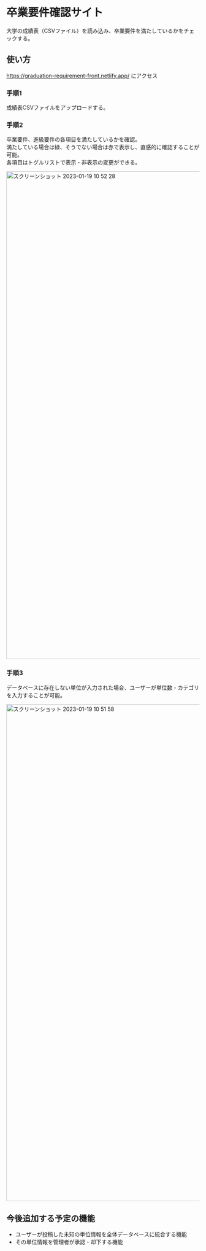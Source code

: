 # 卒業要件確認サイト

大学の成績表（CSVファイル）を読み込み、卒業要件を満たしているかをチェックする。

## 使い方
https://graduation-requirement-front.netlify.app/
にアクセス

### 手順1
成績表CSVファイルをアップロードする。

### 手順2
卒業要件、進級要件の各項目を満たしているかを確認。  
満たしている場合は緑、そうでない場合は赤で表示し、直感的に確認することが可能。  
各項目はトグルリストで表示・非表示の変更ができる。

<img width="1271" alt="スクリーンショット 2023-01-19 10 52 28" src="https://user-images.githubusercontent.com/64301078/213338137-5f05cb79-a47d-49ba-876c-45126b080363.png">


### 手順3
データベースに存在しない単位が入力された場合、ユーザーが単位数・カテゴリを入力することが可能。

<img width="1295" alt="スクリーンショット 2023-01-19 10 51 58" src="https://user-images.githubusercontent.com/64301078/213338156-945ba38b-c216-4f5d-a293-b7435ca46b94.png">

## 今後追加する予定の機能
- ユーザーが投稿した未知の単位情報を全体データベースに統合する機能
- その単位情報を管理者が承認・却下する機能
